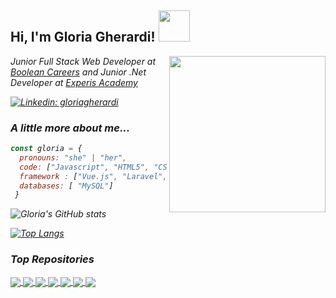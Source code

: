 <h2> Hi, I'm Gloria Gherardi! <img src="https://media.giphy.com/media/mGcNjsfWAjY5AEZNw6/giphy.gif" width="50"></h2>
<img align='right' src="https://static.vecteezy.com/system/resources/previews/000/229/542/original/young-caucasian-woman-as-female-developer-profession-vector.jpg" width="250">
<p><em>Junior Full Stack Web Developer at <a href="https://boolean.careers/">Boolean Careers</a> and 
<em>Junior .Net Developer at <a href="https://experisacademy.it/it">Experis Academy</a>

</em></p>


[![Linkedin: gloriagherardi](https://img.shields.io/badge/-gloriagherardi-blue?style=flat-square&logo=Linkedin&logoColor=white&link=https://www.linkedin.com/in/gloria-gherardi//)](https://www.linkedin.com/in/gloria-gherardi//)


### A little more about me...  

```javascript
const gloria = {
  pronouns: "she" | "her",
  code: ["Javascript", "HTML5", "CSS", "C#", "PHP"],
  framework : ["Vue.js", "Laravel", "Bootstrap"],
  databases: [ "MySQL"]
 }
 ```
![Gloria's GitHub stats](https://github-readme-stats.vercel.app/api?username=gloriaghe&show_icons=true&bg_color=30,e96443,904e95&title_color=fff&text_color=fff)

[![Top Langs](https://github-readme-stats.vercel.app/api/top-langs/?username=gloriaghe&langs_count=8&layout=compact&bg_color=30,e96443,904e95&title_color=fff&text_color=fff)](https://github.com/gloriaghe)

### Top Repositories

<a href="https://github.com/gloriaghe/Deliveboo">
  <img align="center" src="https://github-readme-stats.vercel.app/api/pin/?username=gloriaghe&repo=Deliveboo&bg_color=30,e96443,904e95&title_color=fff&text_color=fff" />
</a>
<a href="https://github.com/gloriaghe/boolpress">
  <img align="center" src="https://github-readme-stats.vercel.app/api/pin/?username=gloriaghe&repo=boolpress&bg_color=30,e96443,904e95&title_color=fff&text_color=fff" />
</a>
<a href="https://github.com/gloriaghe/spotifyweb">
  <img align="center" src="https://github-readme-stats.vercel.app/api/pin/?username=gloriaghe&repo=spotifyweb&bg_color=30,e96443,904e95&title_color=fff&text_color=fff" />
</a>
<a href="https://github.com/gloriaghe/laravel-Comics">
  <img align="center" src="https://github-readme-stats.vercel.app/api/pin/?username=gloriaghe&repo=laravel-Comics&bg_color=30,e96443,904e95&title_color=fff&text_color=fff" />
</a>
<a href="https://github.com/gloriaghe/playstation">
  <img align="center" src="https://github-readme-stats.vercel.app/api/pin/?username=gloriaghe&repo=playstation&bg_color=30,e96443,904e95&title_color=fff&text_color=fff" />
</a>
<a href="https://github.com/gloriaghe/vue-boolzapp">
  <img align="center" src="https://github-readme-stats.vercel.app/api/pin/?username=gloriaghe&repo=vue-boolzapp&bg_color=30,e96443,904e95&title_color=fff&text_color=fff" />
</a>
<a href="https://github.com/gloriaghe/discord">
  <img align="center" src="https://github-readme-stats.vercel.app/api/pin/?username=gloriaghe&repo=discord&bg_color=30,e96443,904e95&title_color=fff&text_color=fff" />
</a>

